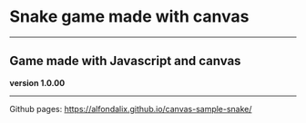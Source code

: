 # Snake game made with canvas

---

## Game made with Javascript and canvas

**version 1.0.00**

---

Github pages: https://alfondalix.github.io/canvas-sample-snake/
